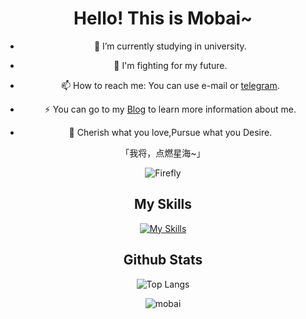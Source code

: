 <div align="center">

# Hello! This is Mobai~

- 🔭 I’m currently studying in university.

- 🌱 I'm fighting for my future.
- 📫 How to reach me: You can use e-mail or [telegram](https://t.me/mobaia_bot).
- ⚡ You can go to my [Blog](https://www.loliowo.com) to learn more information about me.
- 🏹 Cherish what you love,Pursue what you Desire.

「我将，点燃星海~」

![Firefly](Firefly.jpg)

 ## My Skills  

[![My Skills](https://skillicons.dev/icons?i=cpp,css,git,github,html,idea,java,js,md,mysql,react,vue,c,go,electron)](https://skillicons.dev)


## Github Stats

![Top Langs](https://github-readme-stats.vercel.app/api/top-langs/?username=mobaisilent)

![mobai](https://github-readme-stats.vercel.app/api?username=mobaisilent&show_icons=true)

